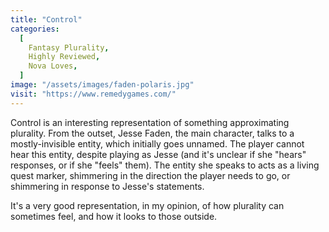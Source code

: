 ```yaml
---
title: "Control"
categories:
  [
    Fantasy Plurality,
    Highly Reviewed,
    Nova Loves,
  ]
image: "/assets/images/faden-polaris.jpg"
visit: "https://www.remedygames.com/"
---
```


Control is an interesting representation of something approximating plurality. From the outset, Jesse Faden, the main character, talks to a mostly-invisible entity, which initially goes unnamed. The player cannot hear this entity, despite playing as Jesse (and it's unclear if she "hears" responses, or if she "feels" them). The entity she speaks to acts as a living quest marker, shimmering in the direction the player needs to go, or shimmering in response to Jesse's statements.

It's a very good representation, in my opinion, of how plurality can sometimes feel, and how it looks to those outside.